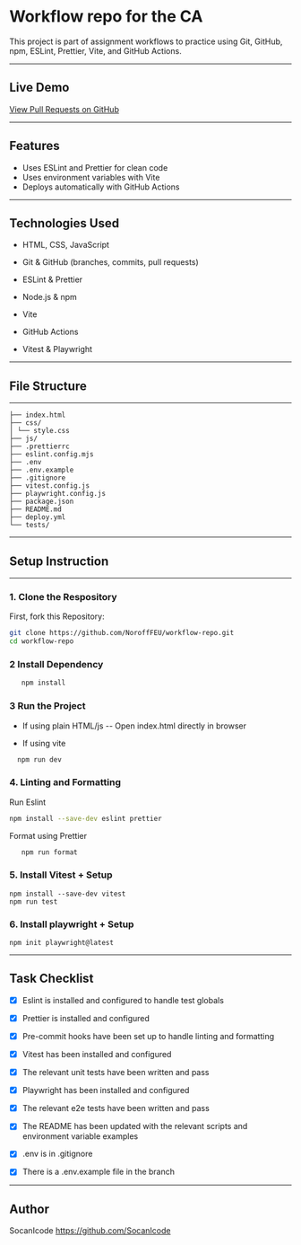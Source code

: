 # Workflow repo for the CA

This project is part of assignment workflows to practice using Git, GitHub, npm, ESLint, Prettier, Vite, and GitHub Actions.

---

## Live Demo

[View Pull Requests on GitHub](SocanIcode:workflow-repo-ca:workflow)

---

## Features

- Uses ESLint and Prettier for clean code
- Uses environment variables with Vite
- Deploys automatically with GitHub Actions

---

## Technologies Used

- HTML, CSS, JavaScript

- Git & GitHub (branches, commits, pull requests)

- ESLint & Prettier

- Node.js & npm

- Vite

- GitHub Actions

- Vitest & Playwright

---

## File Structure

---

```
├── index.html
├── css/
│ └── style.css
├── js/
├── .prettierrc
├── eslint.config.mjs
├── .env
├── .env.example
├── .gitignore
├── vitest.config.js
├── playwright.config.js
├── package.json
├── README.md
├── deploy.yml
└── tests/
```

---

## Setup Instruction

---

### 1. Clone the Respository

First, fork this Repository:

```bash
git clone https://github.com/NoroffFEU/workflow-repo.git
cd workflow-repo
```

### 2 Install Dependency

```bash
   npm install
```

### 3 Run the Project

- If using plain HTML/js
  -- Open index.html directly in browser

- If using vite

```bash
  npm run dev
```

### 4. Linting and Formatting

Run Eslint

```bash
npm install --save-dev eslint prettier
```

Format using Prettier

```bash
   npm run format
```

### 5. Install Vitest + Setup

```
npm install --save-dev vitest
npm run test

```

### 6. Install playwright + Setup

```
npm init playwright@latest

```

---

## Task Checklist

- [x] Eslint is installed and configured to handle test globals

- [x] Prettier is installed and configured

- [x] Pre-commit hooks have been set up to handle linting and formatting

- [x] Vitest has been installed and configured

- [x] The relevant unit tests have been written and pass

- [x] Playwright has been installed and configured

- [x] The relevant e2e tests have been written and pass

- [x] The README has been updated with the relevant scripts and environment variable examples

- [x] .env is in .gitignore

- [x] There is a .env.example file in the branch

---

## Author

SocanIcode
https://github.com/SocanIcode
